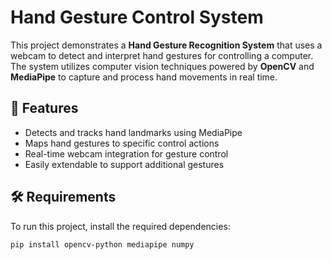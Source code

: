 # Hand Gesture Control System

This project demonstrates a **Hand Gesture Recognition System** that uses a webcam to detect and interpret hand gestures for controlling a computer. The system utilizes computer vision techniques powered by **OpenCV** and **MediaPipe** to capture and process hand movements in real time.

## 🧠 Features

- Detects and tracks hand landmarks using MediaPipe
- Maps hand gestures to specific control actions
- Real-time webcam integration for gesture control
- Easily extendable to support additional gestures

## 🛠️ Requirements

To run this project, install the required dependencies:

```bash
pip install opencv-python mediapipe numpy
